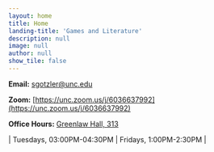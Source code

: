 ```yaml
---
layout: home
title: Home
landing-title: 'Games and Literature'
description: null
image: null
author: null
show_tile: false
---
```


**Email:** [sgotzler@unc.edu](mailto:sgotzler@unc.edu)

**Zoom:** [https://unc.zoom.us/j/6036637992](https://unc.zoom.us/j/6036637992)

**Office Hours:** [Greenlaw Hall, 313](https://maps.unc.edu/buildings/greenlaw-hall/)

| Tuesdays, 03:00PM-04:30PM | Fridays, 1:00PM-2:30PM |

